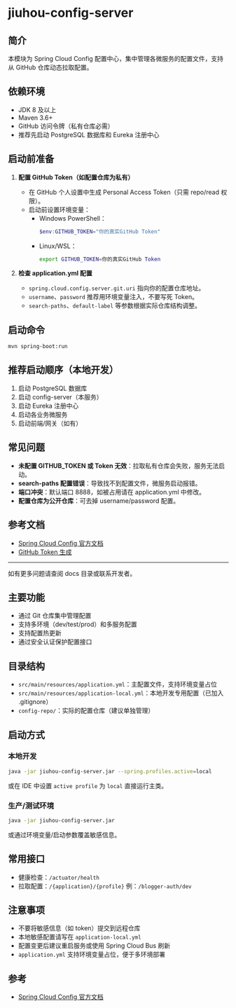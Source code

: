 # jiuhou-config-server

## 简介
本模块为 Spring Cloud Config 配置中心，集中管理各微服务的配置文件，支持从 GitHub 仓库动态拉取配置。

## 依赖环境
- JDK 8 及以上
- Maven 3.6+
- GitHub 访问令牌（私有仓库必需）
- 推荐先启动 PostgreSQL 数据库和 Eureka 注册中心

## 启动前准备

1. **配置 GitHub Token（如配置仓库为私有）**
   - 在 GitHub 个人设置中生成 Personal Access Token（只需 repo/read 权限）。
   - 启动前设置环境变量：
     - Windows PowerShell：
       ```powershell
       $env:GITHUB_TOKEN="你的真实GitHub Token"
       ```
     - Linux/WSL：
       ```bash
       export GITHUB_TOKEN=你的真实GitHub Token
       ```

2. **检查 application.yml 配置**
   - `spring.cloud.config.server.git.uri` 指向你的配置仓库地址。
   - `username`、`password` 推荐用环境变量注入，不要写死 Token。
   - `search-paths`、`default-label` 等参数根据实际仓库结构调整。

## 启动命令

```bash
mvn spring-boot:run
```

## 推荐启动顺序（本地开发）

1. 启动 PostgreSQL 数据库
2. 启动 config-server（本服务）
3. 启动 Eureka 注册中心
4. 启动各业务微服务
5. 启动前端/网关（如有）

## 常见问题

- **未配置 GITHUB_TOKEN 或 Token 无效**：拉取私有仓库会失败，服务无法启动。
- **search-paths 配置错误**：导致找不到配置文件，微服务启动报错。
- **端口冲突**：默认端口 8888，如被占用请在 application.yml 中修改。
- **配置仓库为公开仓库**：可去掉 username/password 配置。

## 参考文档
- [Spring Cloud Config 官方文档](https://cloud.spring.io/spring-cloud-config/)
- [GitHub Token 生成](https://github.com/settings/tokens)

---
如有更多问题请查阅 docs 目录或联系开发者。

## 主要功能

- 通过 Git 仓库集中管理配置
- 支持多环境（dev/test/prod）和多服务配置
- 支持配置热更新
- 通过安全认证保护配置接口

## 目录结构

- `src/main/resources/application.yml`：主配置文件，支持环境变量占位
- `src/main/resources/application-local.yml`：本地开发专用配置（已加入 .gitignore）
- `config-repo/`：实际的配置仓库（建议单独管理）

## 启动方式

### 本地开发
```bash
java -jar jiuhou-config-server.jar --spring.profiles.active=local
```
或在 IDE 中设置 `active profile` 为 `local` 直接运行主类。

### 生产/测试环境
```bash
java -jar jiuhou-config-server.jar
```
或通过环境变量/启动参数覆盖敏感信息。

## 常用接口

- 健康检查：`/actuator/health`
- 拉取配置：`/{application}/{profile}` 例：`/blogger-auth/dev`

## 注意事项

- 不要将敏感信息（如 token）提交到远程仓库
- 本地敏感配置请写在 `application-local.yml`
- 配置变更后建议重启服务或使用 Spring Cloud Bus 刷新
- `application.yml` 支持环境变量占位，便于多环境部署

## 参考

- [Spring Cloud Config 官方文档](https://docs.spring.io/spring-cloud-config/docs/current/reference/html/) 